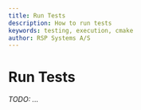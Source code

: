 ```yaml
---
title: Run Tests
description: How to run tests
keywords: testing, execution, cmake
author: RSP Systems A/S
---
```


# Run Tests

_TODO: ..._
